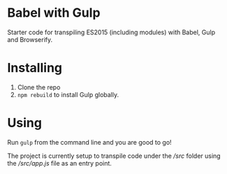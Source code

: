 # Babel with Gulp

Starter code for transpiling ES2015 (including modules) with Babel, Gulp and Browserify.

# Installing

1. Clone the repo
2. `npm rebuild` to install Gulp globally.

# Using

Run `gulp` from the command line and you are good to go!

The project is currently setup to transpile code under the _/src_ folder using the
_/src/app.js_ file as an entry point.

